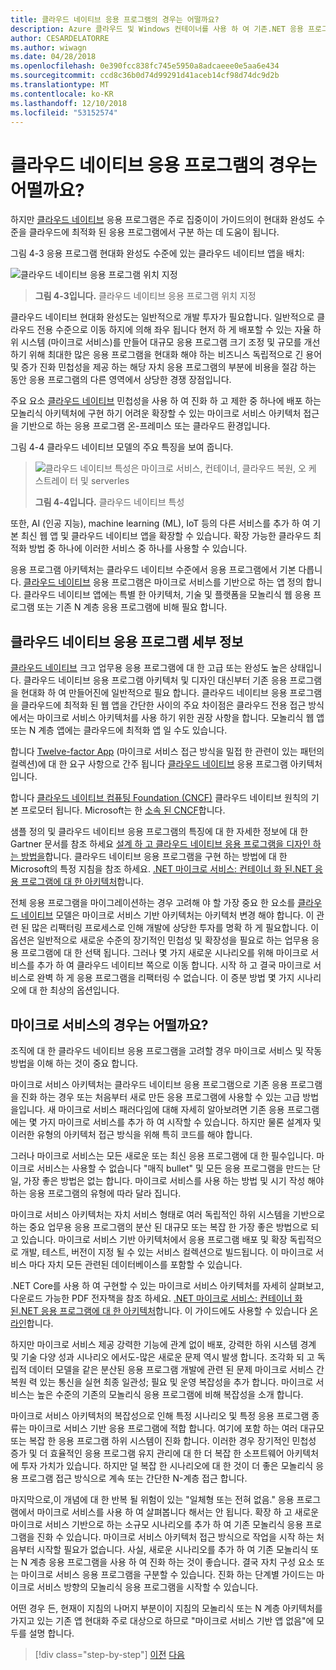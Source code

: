 ```yaml
---
title: 클라우드 네이티브 응용 프로그램의 경우는 어떨까요?
description: Azure 클라우드 및 Windows 컨테이너를 사용 하 여 기존.NET 응용 프로그램 현대화 | 클라우드 네이티브 응용 프로그램의 경우는 어떨까요?
author: CESARDELATORRE
ms.author: wiwagn
ms.date: 04/28/2018
ms.openlocfilehash: 0e390fcc838fc745e5950a8adcaeee0e5aa6e434
ms.sourcegitcommit: ccd8c36b0d74d99291d41aceb14cf98d74dc9d2b
ms.translationtype: MT
ms.contentlocale: ko-KR
ms.lasthandoff: 12/10/2018
ms.locfileid: "53152574"
---
```

# <a name="what-about-cloud-native-applications"></a>클라우드 네이티브 응용 프로그램의 경우는 어떨까요?

하지만 [클라우드 네이티브](https://www.gartner.com/doc/3738117/comparing-leading-cloudnative-application-platforms) 응용 프로그램은 주로 집중이이 가이드의이 현대화 완성도 수준을 클라우드에 최적화 된 응용 프로그램에서 구분 하는 데 도움이 됩니다.

그림 4-3 응용 프로그램 현대화 완성도 수준에 있는 클라우드 네이티브 앱을 배치:

![클라우드 네이티브 응용 프로그램 위치 지정](./media/image3.png)

> **그림 4-3입니다.** 클라우드 네이티브 응용 프로그램 위치 지정

클라우드 네이티브 현대화 완성도는 일반적으로 개발 투자가 필요합니다. 일반적으로 클라우드 전용 수준으로 이동 하지에 의해 좌우 됩니다 현저 하 게 배포할 수 있는 자율 하위 시스템 (마이크로 서비스)를 만들어 대규모 응용 프로그램 크기 조정 및 규모를 개선 하기 위해 최대한 많은 응용 프로그램을 현대화 해야 하는 비즈니스 독립적으로 긴 용어 및 증가 진화 민첩성을 제공 하는 해당 자치 응용 프로그램의 부분에 비용을 절감 하는 동안 응용 프로그램의 다른 영역에서 상당한 경쟁 장점입니다. 

주요 요소 [클라우드 네이티브](https://www.gartner.com/doc/3181919/architect-design-cloudnative-applications) 민첩성을 사용 하 여 진화 하 고 제한 중 하나에 배포 하는 모놀리식 아키텍처에 구현 하기 어려운 확장할 수 있는 마이크로 서비스 아키텍처 접근을 기반으로 하는 응용 프로그램 온-프레미스 또는 클라우드 환경입니다.

그림 4-4 클라우드 네이티브 모델의 주요 특징을 보여 줍니다.  

> ![클라우드 네이티브 특성은 마이크로 서비스, 컨테이너, 클라우드 복원, 오 케 스트레이 터 및 serverles](./media/image4.png)
>
> **그림 4-4입니다.** 클라우드 네이티브 특성

또한, AI (인공 지능), machine learning (ML), IoT 등의 다른 서비스를 추가 하 여 기본 최신 웹 앱 및 클라우드 네이티브 앱을 확장할 수 있습니다. 확장 가능한 클라우드 최적화 방법 중 하나에 이러한 서비스 중 하나를 사용할 수 있습니다.

응용 프로그램 아키텍처는 클라우드 네이티브 수준에서 응용 프로그램에서 기본 다릅니다. [클라우드 네이티브](https://www.gartner.com/doc/3738117/comparing-leading-cloudnative-application-platforms) 응용 프로그램은 마이크로 서비스를 기반으로 하는 앱 정의 합니다. 클라우드 네이티브 앱에는 특별 한 아키텍처, 기술 및 플랫폼을 모놀리식 웹 응용 프로그램 또는 기존 N 계층 응용 프로그램에 비해 필요 합니다.

## <a name="cloud-native-applications-details"></a>클라우드 네이티브 응용 프로그램 세부 정보

[클라우드 네이티브](https://www.gartner.com/doc/3181919/architect-design-cloudnative-applications) 크고 업무용 응용 프로그램에 대 한 고급 또는 완성도 높은 상태입니다. 클라우드 네이티브 응용 프로그램 아키텍처 및 디자인 대신부터 기존 응용 프로그램을 현대화 하 여 만들어진에 일반적으로 필요 합니다. 클라우드 네이티브 응용 프로그램을 클라우드에 최적화 된 웹 앱을 간단한 사이의 주요 차이점은 클라우드 전용 접근 방식에서는 마이크로 서비스 아키텍처를 사용 하기 위한 권장 사항을 합니다. 모놀리식 웹 앱 또는 N 계층 앱에는 클라우드에 최적화 앱 일 수도 있습니다.

합니다 [Twelve-factor App](https://12factor.net/) (마이크로 서비스 접근 방식을 밀접 한 관련이 있는 패턴의 컬렉션)에 대 한 요구 사항으로 간주 됩니다 [클라우드 네이티브](https://www.gartner.com/doc/3738117/comparing-leading-cloudnative-application-platforms) 응용 프로그램 아키텍처입니다.

합니다 [클라우드 네이티브 컴퓨팅 Foundation (CNCF)](https://www.cncf.io/) 클라우드 네이티브 원칙의 기본 프로모터 됩니다. Microsoft는 한 [소속 된 CNCF](https://azure.microsoft.com/blog/announcing-cncf/)합니다.

샘플 정의 및 클라우드 네이티브 응용 프로그램의 특징에 대 한 자세한 정보에 대 한 Gartner 문서를 참조 하세요 [설계 하 고 클라우드 네이티브 응용 프로그램을 디자인 하는 방법을](https://www.gartner.com/doc/3181919/architect-design-cloudnative-applications)합니다. 클라우드 네이티브 응용 프로그램을 구현 하는 방법에 대 한 Microsoft의 특정 지침을 참조 하세요. [.NET 마이크로 서비스: 컨테이너 화 된.NET 응용 프로그램에 대 한 아키텍처](https://aka.ms/microservicesebook)합니다.

전체 응용 프로그램을 마이그레이션하는 경우 고려해 야 할 가장 중요 한 요소를 [클라우드 네이티브](https://www.gartner.com/doc/3738117/comparing-leading-cloudnative-application-platforms) 모델은 마이크로 서비스 기반 아키텍처는 아키텍처 변경 해야 합니다. 이 관련 된 많은 리팩터링 프로세스로 인해 개발에 상당한 투자를 명확 하 게 필요합니다. 이 옵션은 일반적으로 새로운 수준의 장기적인 민첩성 및 확장성을 필요로 하는 업무용 응용 프로그램에 대 한 선택 됩니다. 그러나 몇 가지 새로운 시나리오를 위해 마이크로 서비스를 추가 하 여 클라우드 네이티브 쪽으로 이동 합니다. 시작 하 고 결국 마이크로 서비스로 완벽 하 게 응용 프로그램을 리팩터링 수 없습니다. 이 증분 방법 몇 가지 시나리오에 대 한 최상의 옵션입니다.

## <a name="what-about-microservices"></a>마이크로 서비스의 경우는 어떨까요? 

조직에 대 한 클라우드 네이티브 응용 프로그램을 고려할 경우 마이크로 서비스 및 작동 방법을 이해 하는 것이 중요 합니다.

마이크로 서비스 아키텍처는 클라우드 네이티브 응용 프로그램으로 기존 응용 프로그램을 진화 하는 경우 또는 처음부터 새로 만든 응용 프로그램에 사용할 수 있는 고급 방법을입니다. 새 마이크로 서비스 패러다임에 대해 자세히 알아보려면 기존 응용 프로그램에는 몇 가지 마이크로 서비스를 추가 하 여 시작할 수 있습니다. 하지만 물론 설계자 및 이러한 유형의 아키텍처 접근 방식을 위해 특히 코드를 해야 합니다.

그러나 마이크로 서비스는 모든 새로운 또는 최신 응용 프로그램에 대 한 필수입니다. 마이크로 서비스는 사용할 수 없습니다 "매직 bullet" 및 모든 응용 프로그램을 만드는 단일, 가장 좋은 방법은 없는 합니다. 마이크로 서비스를 사용 하는 방법 및 시기 작성 해야 하는 응용 프로그램의 유형에 따라 달라 집니다.

마이크로 서비스 아키텍처는 자치 서비스 형태로 여러 독립적인 하위 시스템을 기반으로 하는 중요 업무용 응용 프로그램의 분산 된 대규모 또는 복잡 한 가장 좋은 방법으로 되 고 있습니다. 마이크로 서비스 기반 아키텍처에서 응용 프로그램 배포 및 확장 독립적으로 개발, 테스트, 버전이 지정 될 수 있는 서비스 컬렉션으로 빌드됩니다. 이 마이크로 서비스 마다 자치 모든 관련된 데이터베이스를 포함할 수 있습니다.

.NET Core를 사용 하 여 구현할 수 있는 마이크로 서비스 아키텍처를 자세히 살펴보고, 다운로드 가능한 PDF 전자책을 참조 하세요. [.NET 마이크로 서비스: 컨테이너 화 된.NET 응용 프로그램에 대 한 아키텍처](https://aka.ms/microservicesebook)합니다. 이 가이드에도 사용할 수 있습니다 [온라인](../../microservices-architecture/index.md)합니다.

하지만 마이크로 서비스 제공 강력한 기능에 관계 없이 배포, 강력한 하위 시스템 경계 및 기술 다양 성과 시나리오 에서도-많은 새로운 문제 역시 발생 합니다. 조각화 되 고 독립적 데이터 모델을 같은 분산된 응용 프로그램 개발에 관련 된 문제 마이크로 서비스 간 복원 력 있는 통신을 실현 최종 일관성; 필요 및 운영 복잡성을 추가 합니다. 마이크로 서비스는 높은 수준의 기존의 모놀리식 응용 프로그램에 비해 복잡성을 소개 합니다.

마이크로 서비스 아키텍처의 복잡성으로 인해 특정 시나리오 및 특정 응용 프로그램 종류는 마이크로 서비스 기반 응용 프로그램에 적합 합니다. 여기에 포함 하는 여러 대규모 또는 복잡 한 응용 프로그램 하위 시스템이 진화 합니다. 이러한 경우 장기적인 민첩성 증가 및 더 효율적인 응용 프로그램 유지 관리에 대 한 더 복잡 한 소프트웨어 아키텍처에 투자 가치가 있습니다. 하지만 덜 복잡 한 시나리오에 대 한 것이 더 좋은 모놀리식 응용 프로그램 접근 방식으로 계속 또는 간단한 N-계층 접근 합니다.

마지막으로,이 개념에 대 한 반복 될 위험이 있는 "일체형 또는 전혀 없음." 응용 프로그램에서 마이크로 서비스를 사용 하 여 살펴봅니다 해서는 안 됩니다. 확장 하 고 새로운 마이크로 서비스 기반으로 하는 소규모 시나리오를 추가 하 여 기존 모놀리식 응용 프로그램을 진화 수 있습니다. 마이크로 서비스 아키텍처 접근 방식으로 작업을 시작 하는 처음부터 시작할 필요가 없습니다. 사실, 새로운 시나리오를 추가 하 여 기존 모놀리식 또는 N 계층 응용 프로그램을 사용 하 여 진화 하는 것이 좋습니다. 결국 자치 구성 요소 또는 마이크로 서비스 응용 프로그램을 구분할 수 있습니다. 진화 하는 단계별 가이드는 마이크로 서비스 방향의 모놀리식 응용 프로그램을 시작할 수 있습니다.

어떤 경우 든, 현재이 지침의 나머지 부분이이 지침의 모놀리식 또는 N 계층 아키텍처를가지고 있는 기존 앱 현대화 주로 대상으로 하므로 "마이크로 서비스 기반 앱 없음"에 모두를 설명 합니다.

>[!div class="step-by-step"]
>[이전](microsoft-technologies-in-cloud-optimized-applications.md)
>[다음](deploy-existing-net-apps-as-windows-containers.md)